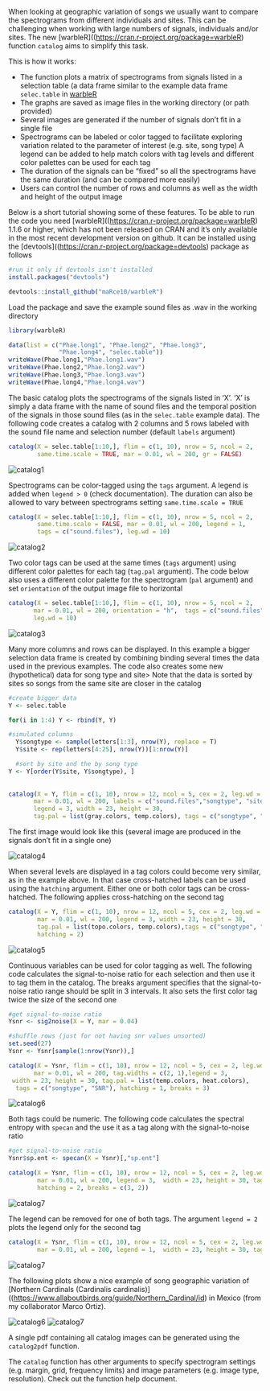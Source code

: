 When looking at geographic variation of songs we usually want to compare
the spectrograms from different individuals and sites. This can be
challenging when working with large numbers of signals, individuals
and/or sites. The new
\[warbleR\]((<https://cran.r-project.org/package=warbleR>) function
`catalog` aims to simplify this task.

This is how it works:

-   The function plots a matrix of spectrograms from signals listed in a
    selection table (a data frame similar to the example data frame
    `selec.table` in
    [warbleR]((https://cran.r-project.org/package=warbleR))
-   The graphs are saved as image files in the working directory (or
    path provided)
-   Several images are generated if the number of signals don’t fit in a
    single file
-   Spectrograms can be labeled or color tagged to facilitate exploring
    variation related to the parameter of interest (e.g. site, song
    type) A legend can be added to help match colors with tag levels and
    different color palettes can be used for each tag
-   The duration of the signals can be “fixed” so all the spectrograms
    have the same duration (and can be compared more easily)
-   Users can control the number of rows and columns as well as the
    width and height of the output image

Below is a short tutorial showing some of these features. To be able to
run the code you need
\[warbleR\]((<https://cran.r-project.org/package=warbleR>) 1.1.6 or
higher, which has not been released on CRAN and it’s only available in
the most recent development version on github. It can be installed using
the \[devtools\]((<https://cran.r-project.org/package=devtools>) package
as follows

``` r
#run it only if devtools isn't installed
install.packages("devtools")

devtools::install_github("maRce10/warbleR")
```

Load the package and save the example sound files as .wav in the working
directory

``` r
library(warbleR)

data(list = c("Phae.long1", "Phae.long2", "Phae.long3", 
              "Phae.long4", "selec.table"))
writeWave(Phae.long1,"Phae.long1.wav")
writeWave(Phae.long2,"Phae.long2.wav")
writeWave(Phae.long3,"Phae.long3.wav")
writeWave(Phae.long4,"Phae.long4.wav")
```

The basic catalog plots the spectrograms of the signals listed in ‘X’.
‘X’ is simply a data frame with the name of sound files and the temporal
position of the signals in those sound files (as in the `selec.table`
example data). The following code creates a catalog with 2 columns and 5
rows labeled with the sound file name and selection number (default
`labels` argument)

``` r
catalog(X = selec.table[1:10,], flim = c(1, 10), nrow = 5, ncol = 2, 
        same.time.scale = TRUE, mar = 0.01, wl = 200, gr = FALSE)
```

![catalog1](img/Catalog_p1-.png)

Spectrograms can be color-tagged using the `tags` argument. A legend is
added when `legend > 0` (check documentation). The duration can also be
allowed to vary between spectrograms setting `same.time.scale = TRUE`

``` r
catalog(X = selec.table[1:10,], flim = c(1, 10), nrow = 5, ncol = 2, 
        same.time.scale = FALSE, mar = 0.01, wl = 200, legend = 1, 
        tags = c("sound.files"), leg.wd = 10)
```

![catalog2](img/Catalog_p1-2.png)

Two color tags can be used at the same times (`tags` argument) using
different color palettes for each tag (`tag.pal` argument). The code
below also uses a different color palette for the spectrogram (`pal`
argument) and set `orientation` of the output image file to horizontal

``` r
catalog(X = selec.table[1:10,], flim = c(1, 10), nrow = 5, ncol = 2, 
       mar = 0.01, wl = 200, orientation = "h",  tags = c("sound.files", "selec"), 
       leg.wd = 10)
```

![catalog3](img/Catalog_p1-3.png)

Many more columns and rows can be displayed. In this example a bigger
selection data frame is created by combining binding several times the
data used in the previous examples. The code also creates some new
(hypothetical) data for song type and site\> Note that the data is
sorted by sites so songs from the same site are closer in the catalog

``` r
#create bigger data
Y <- selec.table

for(i in 1:4) Y <- rbind(Y, Y)

#simulated columns
  Y$songtype <- sample(letters[1:3], nrow(Y), replace = T)
  Y$site <- rep(letters[4:25], nrow(Y))[1:nrow(Y)]

  #sort by site and the by song type 
Y <- Y[order(Y$site, Y$songtype), ]
  
  
catalog(X = Y, flim = c(1, 10), nrow = 12, ncol = 5, cex = 2, leg.wd = 8,
       mar = 0.01, wl = 200, labels = c("sound.files","songtype", "site"), 
       legend = 3, width = 23, height = 30, 
       tag.pal = list(gray.colors, temp.colors), tags = c("songtype", "site"))
```

The first image would look like this (several image are produced in the
signals don’t fit in a single one)

![catalog4](img/Catalog_p1-4.png)

When several levels are displayed in a tag colors could become very
similar, as in the example above. In that case cross-hatched labels can
be used using the `hatching` argument. Either one or both color tags can
be cross-hatched. The following applies cross-hatching on the second tag

``` r
catalog(X = Y, flim = c(1, 10), nrow = 12, ncol = 5, cex = 2, leg.wd = 8,
        mar = 0.01, wl = 200, legend = 3, width = 23, height = 30,
        tag.pal = list(topo.colors, temp.colors),tags = c("songtype", "site"), 
        hatching = 2)
```

![catalog5](img/Catalog_p1-5.png)

Continuous variables can be used for color tagging as well. The
following code calculates the signal-to-noise ratio for each selection
and then use it to tag them in the catalog. The breaks argument
specifies that the signal-to-noise ratio range should be split in 3
intervals. It also sets the first color tag twice the size of the second
one

``` r
#get signal-to-noise ratio 
Ysnr <- sig2noise(X = Y, mar = 0.04)

#shuffle rows (just for not having snr values unsorted)
set.seed(27)
Ysnr <- Ysnr[sample(1:nrow(Ysnr)),] 

catalog(X = Ysnr, flim = c(1, 10), nrow = 12, ncol = 5, cex = 2, leg.wd = 8,
       mar = 0.01, wl = 200, tag.widths = c(2, 1),legend = 3, 
 width = 23, height = 30, tag.pal = list(temp.colors, heat.colors),
  tags = c("songtype", "SNR"), hatching = 1, breaks = 3)
```

![catalog6](img/Catalog_p1-6.png)

Both tags could be numeric. The following code calculates the spectral
entropy with `specan` and the use it as a tag along with the
signal-to-noise ratio

``` r
#get signal-to-noise ratio 
Ysnr$sp.ent <- specan(X = Ysnr)[,"sp.ent"]

catalog(X = Ysnr, flim = c(1, 10), nrow = 12, ncol = 5, cex = 2, leg.wd = 8,
        mar = 0.01, wl = 200, legend = 3,  width = 23, height = 30, tag.pal = list(temp.colors, gray.colors), tags = c("sp.ent", "SNR"), 
        hatching = 2, breaks = c(3, 2))
```

![catalog7](img/Catalog_p1-7.png)

The legend can be removed for one of both tags. The argument
`legend = 2` plots the legend only for the second tag

``` r
catalog(X = Ysnr, flim = c(1, 10), nrow = 12, ncol = 5, cex = 2, leg.wd = 8,
        mar = 0.01, wl = 200, legend = 1,  width = 23, height = 30, tag.pal = list(temp.colors, gray.colors), tags = c("sp.ent", "SNR"), hatching = 2, breaks = 4)
```

![catalog7](img/Catalog_p1-8.png)

The following plots show a nice example of song geographic variation of
\[Northern Cardinals (Cardinalis
cardinalis)\]((<https://www.allaboutbirds.org/guide/Northern_Cardinal/id>)
in Mexico (from my collaborator Marco Ortiz).

![catalog6](img/Catalog_p1-Cardinalis.png)
![catalog7](img/Catalog_p2-Cardinalis.png)

A single pdf containing all catalog images can be generated using the
`catalog2pdf` function.

The `catalog` function has other arguments to specify spectrogram
settings (e.g. margin, grid, frequency limits) and image parameters
(e.g. image type, resolution). Check out the function help document.
